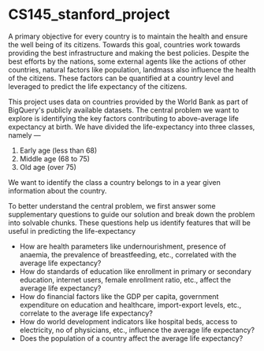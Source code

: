 # CS145_stanford_project

A primary objective for every country is to maintain the health and ensure the well being of its citizens. Towards this goal, countries work towards providing the best infrastructure and making the best policies. Despite the best efforts by the nations, some external agents like the actions of other countries, natural factors like population, landmass also influence the health of the citizens. These factors can be quantified at a country level and leveraged to predict the life expectancy of the citizens. 

This project uses data on countries provided by the World Bank as part of BigQuery's publicly available datasets. The central problem we want to explore is identifying the key factors contributing to above-average life expectancy at birth. We have divided the life-expectancy into three classes, namely —
1. Early age (less than 68)
2. Middle age (68 to 75)
3. Old age (over 75)


We want to identify the class a country belongs to in a year given information about the country.

To better understand the central problem, we first answer some supplementary questions to guide our solution and break down the problem into solvable chunks. These questions help us identify features that will be useful in predicting the life-expectancy



* How are health parameters like undernourishment, presence of anaemia, the prevalence of breastfeeding, etc., correlated with the average life expectancy?
* How do standards of education like enrollment in primary or secondary education, internet users, female enrollment ratio, etc., affect the average life expectancy?
* How do financial factors like the GDP per capita, government expenditure on education and healthcare, import-export levels, etc., correlate to the average life expectancy?
* How do world development indicators like hospital beds, access to electricity, no of physicians, etc., influence the average life expectancy?
* Does the population of a country affect the average life expectancy?




